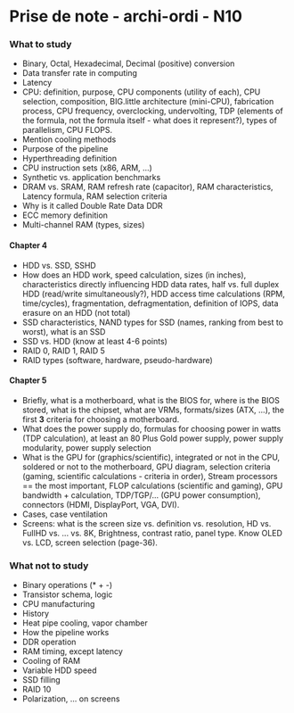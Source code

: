  
# Prise de note - archi-ordi - N10

### What to study

- Binary, Octal, Hexadecimal, Decimal (positive) conversion
- Data transfer rate in computing
- Latency
- CPU: definition, purpose, CPU components (utility of each), CPU selection, composition, BIG.little architecture (mini-CPU), fabrication process, CPU frequency, overclocking, undervolting, TDP (elements of the formula, not the formula itself - what does it represent?), types of parallelism, CPU FLOPS.
- Mention cooling methods
- Purpose of the pipeline
- Hyperthreading definition
- CPU instruction sets (x86, ARM, ...)
- Synthetic vs. application benchmarks
- DRAM vs. SRAM, RAM refresh rate (capacitor), RAM characteristics, Latency formula, RAM selection criteria
- Why is it called Double Rate Data DDR
- ECC memory definition
- Multi-channel RAM (types, sizes)

#### Chapter 4
- HDD vs. SSD, SSHD
- How does an HDD work, speed calculation, sizes (in inches), characteristics directly influencing HDD data rates, half vs. full duplex HDD (read/write simultaneously?), HDD access time calculations (RPM, time/cycles), fragmentation, defragmentation, definition of IOPS, data erasure on an HDD (not total)
- SSD characteristics, NAND types for SSD (names, ranking from best to worst), what is an SSD
- SSD vs. HDD (know at least 4-6 points)
- RAID 0, RAID 1, RAID 5
- RAID types (software, hardware, pseudo-hardware)

#### Chapter 5
- Briefly, what is a motherboard, what is the BIOS for, where is the BIOS stored, what is the chipset, what are VRMs, formats/sizes (ATX, ...), the first **3** criteria for choosing a motherboard.
- What does the power supply do, formulas for choosing power in watts (TDP calculation), at least an 80 Plus Gold power supply, power supply modularity, power supply selection
- What is the GPU for (graphics/scientific), integrated or not in the CPU, soldered or not to the motherboard, GPU diagram, selection criteria (gaming, scientific calculations - criteria in order), Stream processors == the most important, FLOP calculations (scientific and gaming), GPU bandwidth + calculation, TDP/TGP/... (GPU power consumption), connectors (HDMI, DisplayPort, VGA, DVI).
- Cases, case ventilation
- Screens: what is the screen size vs. definition vs. resolution, HD vs. FullHD vs. ... vs. 8K, Brightness, contrast ratio, panel type. Know OLED vs. LCD, screen selection (page-36).

### What not to study
- Binary operations (* + -)
- Transistor schema, logic
- CPU manufacturing
- History
- Heat pipe cooling, vapor chamber
- How the pipeline works
- DDR operation
- RAM timing, except latency
- Cooling of RAM
- Variable HDD speed
- SSD filling
- RAID 10
- Polarization, ... on screens
